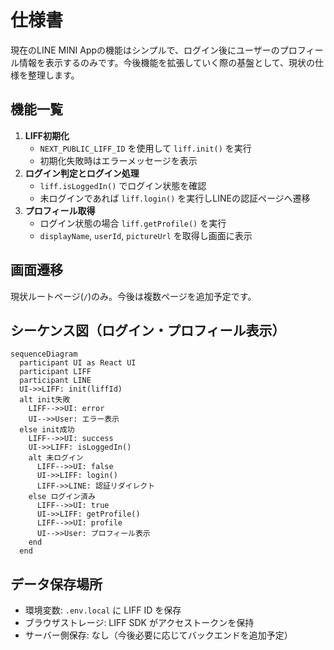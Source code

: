 # 仕様書

現在のLINE MINI Appの機能はシンプルで、ログイン後にユーザーのプロフィール情報を表示するのみです。今後機能を拡張していく際の基盤として、現状の仕様を整理します。

## 機能一覧
1. **LIFF初期化**
   - `NEXT_PUBLIC_LIFF_ID` を使用して `liff.init()` を実行
   - 初期化失敗時はエラーメッセージを表示
2. **ログイン判定とログイン処理**
   - `liff.isLoggedIn()` でログイン状態を確認
   - 未ログインであれば `liff.login()` を実行しLINEの認証ページへ遷移
3. **プロフィール取得**
   - ログイン状態の場合 `liff.getProfile()` を実行
   - `displayName`, `userId`, `pictureUrl` を取得し画面に表示

## 画面遷移
現状ルートページ(`/`)のみ。今後は複数ページを追加予定です。

## シーケンス図（ログイン・プロフィール表示）
```mermaid
sequenceDiagram
  participant UI as React UI
  participant LIFF
  participant LINE
  UI->>LIFF: init(liffId)
  alt init失敗
    LIFF-->>UI: error
    UI-->>User: エラー表示
  else init成功
    LIFF-->>UI: success
    UI->>LIFF: isLoggedIn()
    alt 未ログイン
      LIFF-->>UI: false
      UI->>LIFF: login()
      LIFF->>LINE: 認証リダイレクト
    else ログイン済み
      LIFF-->>UI: true
      UI->>LIFF: getProfile()
      LIFF-->>UI: profile
      UI-->>User: プロフィール表示
    end
  end
```

## データ保存場所
- 環境変数: `.env.local` に LIFF ID を保存
- ブラウザストレージ: LIFF SDK がアクセストークンを保持
- サーバー側保存: なし（今後必要に応じてバックエンドを追加予定）

